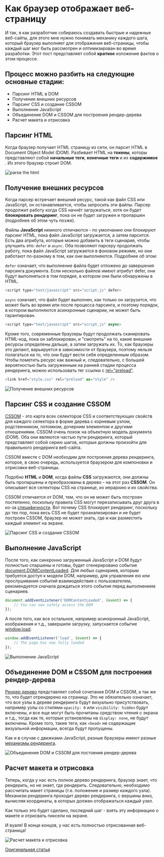 # Как браузер отображает веб-страницу

И так, я как разработчик собираюсь создавать быстрые и надежные веб-сайты, для этого мне нужно понимать механику каждого шага, который браузер выполняет для отображения веб-страницы, чтобы каждый шаг мог быть рассмотрен и оптимизирован во время разработки. Этот пост представляет собой **краткое** изложение фактов о этом процессе.

## Процесс можно разбить на следующие основные стадии:

- Парсинг HTML в DOM
- Получение внешних ресурсов
- Парсинг CSS и создание CSSOM
- Выполнение JavaScript
- Объединение DOM и CSSOM для построения рендер-дерева
- Расчет макета и отрисовка

## Парсинг HTML

Когда браузер получает HTML страницу из сети, он парсит HTML в Document Object Model (DOM).
Разбивает HTML на **токены**, которы представляют собой **начальные теги**, **конечные теги** и их **содержимое** . Из этого браузер строит DOM.

![parse the html](https://25mbcloud.ml/upload/2900d46cf4572086bb3a71a2004f4bc81603967819483.png)

## Получение внешних ресурсов

Когда парсер встречает внешний ресурс, такой как файл CSS или JavaScript, он останавливается, чтобы запросить эти файлы. Парсер продолжит работу когда CSS начнёт загружаться, хотя он будет **блокировать рендеринг**, пока он не будет загружен и пропаршен (подробнее об этом чуть позже).

Файлы **JavaScript** немного отличаются - по умолчанию они блокируют парсинг HTML, пока файл JavaScript загружается, а затем парсится. Есть два атрибута, которые можно добавить в теги сценария, чтобы улучшить это: `defer` и `async`. Оба позволяют парсеру продолжать работу, пока файл JavaScript загружается в фоновом режиме, но они работают по-разному в том, как они выполняются. Подробнее об этом:

`defer` означает, что выполнение файла будет отложено до завершения парсинга документа. Если несколько файлов имеют атрибут defer, они будут выполняться в том порядке, в котором они были обнаружены в HTML.

```javascript
<script type="text/javascript" src="script.js" defer>
```

`async` означает, что файл будет выполнен, как только он загрузится, что может быть во время или после процесса парсинга, и поэтому порядок, в котором выполняются асинхронные сценарии, не может быть гарантирован.

```javascript
<script type="text/javascript" src="script.js" async>
```

Кроме того, современные браузеры будут продолжать сканировать HTML-код, пока он заблокирован, и "смотреть" на то, какие внешние ресурсы определены дальше, а затем загружать их. То, как браузеры это делают, варьируется в зависимости от браузера, поэтому нельзя полагаться на то, что они будут вести себя определенным образом. Чтобы пометить ресурс как важный и, следовательно, с большей вероятностью быть загруженным на ранней стадии процесса рендеринга, можно использовать тег ссылки с [rel="preload"](https://developer.mozilla.org/ru/docs/Web/HTML/Preloading_content).

```javascript
<link href="style.css" rel="preload" as="style" />
```

![Получение внешних ресурсов](https://25mbcloud.ml/upload/de89cbe7244a704261ec4bd7d8a5bd131603969108205.png)

## Парсинг CSS и создание CSSOM

[CSSOM](https://developer.mozilla.org/en-US/docs/Glossary/CSSOM) - это карта всех селекторов CSS и соответствующих свойств для каждого селектора в форме дерева с корневым узлом, родственником, потомком, дочерним элементом и другими отношениями. CSSOM очень похож на объектную модель документа (DOM). Оба они являются частью пути рендеринга, который представляет собой серию шагов, которые должны произойти для правильного рендеринга веб-сайта.

CSSOM вместе с DOM необходим для построения дерева рендеринга, которое, в свою очередь, используется браузером для компоновки и отрисовки веб-страницы.

Подобно **HTML** и **DOM**, когда файлы **CSS** загружаются, они должны быть пропаршены и преобразованы в дерево - на этот раз **CSSOM**. Он описывает все селекторы CSS на странице, их иерархию и их свойства.

CSSOM отличается от DOM, тем, что он не может быть построен постепенно, поскольку правила CSS могут перезаписывать друг друга в из-за [специфичности](https://developer.mozilla.org/ru/docs/Web/CSS/Specificity). Вот почему CSS блокирует рендеринг, поскольку до тех пор, пока весь CSS не будет проанализирован и не будет построен CSSOM, браузер не может знать, где и как разместить каждый элемент на экране.

![Парсинг CSS и создание CSSOM](https://25mbcloud.ml/upload/e40b18af0d79d7d86179c457aa28005a1603970058277.jpeg)

## Выполнение JavaScript

После того, как синхронно загруженный JavaScript и DOM будут полностью спаршены и готовы, будет сгенерировано событие [document.DOMContentLoaded](https://developer.mozilla.org/ru/docs/Web/API/Document/DOMContentLoaded_event). Для любых сценариев, которым требуется доступ к модели DOM, например, для управления ею или прослушивания событий взаимодействия с пользователем, рекомендуется сначала дождаться этого события перед выполнением сценариев.

```javascript
document.addEventListener('DOMContentLoaded', (event) => {
    // You can now safely access the DOM
});
```

А после того, как все остальное, например асинхронный JavaScript, изображения и т.д., завершили загрузку, запускается событие [window.load](https://developer.mozilla.org/ru/docs/Web/Events/load).

```javascript
window.addEventListener('load', (event) => {
    // The page has now fully loaded
});
```

![Выполнение JavaScript](https://25mbcloud.ml/upload/89913c1fdfbfb97c923543839a4ebe9c1603970486086.png)

## Объединение DOM и CSSOM для построения рендер-дерева

[Рендер дерево](https://developers.google.com/web/fundamentals/performance/critical-rendering-path/render-tree-construction) представляет собой сочетание DOM и CSSOM, а так же то, что будет отрендерено на страницу. Это не обязательно означает, что все узлы в дереве рендеринга будут визуально присутствовать, например узлы со стилями `opacity: 0` или `visibility: hidden` будут включены, и все еще могут быть прочитаны средством чтения с экрана и т.д., тогда как те, которые установлены на `display: none`, не будут включены. Кроме того, такие теги, как `<head>` не содержащие визуальной информации, всегда будут пропущены.

Как и в случае с движками JavaScript, разные браузеры имеют разные [механизмы рендеринга](https://en.wikipedia.org/wiki/Comparison_of_browser_engines).

![Объединение DOM и CSSOM для постоения рендер-дерева](https://25mbcloud.ml/upload/1211290eccd89fc9d039a0787e5628bd1603970868819.png)

## Расчет макета и отрисовка

Теперь, когда у нас есть полное дерево рендеринга, браузер знает, что рендерить, но не знает, где рендерить. Следовательно, необходимо рассчитать макет страницы (т.е. положение и размер каждого узла). Механизм рендеринга проходит дерево рендеринга, с вершины вниз, вычисляя координаты, в которых должен отображаться каждый узел.

Как только это будет сделано, последний шаг - взять эту информацию о макете и отрисвать пиксели на экране.

И вуаля! В конце концов, у нас есть полностью отрисованная веб-страница!

![Расчет макета и отрисовка](https://25mbcloud.ml/upload/92b92971efe1e76b06f45518935c281f1603971427741.png)

[Оригинальная статья](https://dev.to/jstarmx/how-the-browser-renders-a-web-page-1ahc?utm_source=digest_mailer&utm_medium=email&utm_campaign=digest_email)
